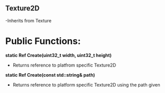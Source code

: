 ## Texture2D
-Inherits from Texture

# Public Functions:
**static Ref<Texture2D> Create(uint32_t width, uint32_t height)**
- Returns reference to platfrom specific Texture2D

**static Ref<Texture2D> Create(const std::string& path)**
- Returns reference to platform specific Texture2D using the path given